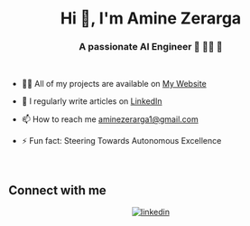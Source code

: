  
<h1 align="center">Hi 👋, I'm Amine Zerarga</h1>
<h3 align="center">A passionate AI Engineer 🤖 👨‍💻  🚀</h3>
  


<br/>  

  
- 👨‍💻 All of my projects are available on [My Website](https://amine-zerarga-ai.netlify.app/)
  

- 📝 I regularly write articles on [LinkedIn](https://www.linkedin.com/in/aminezerarga/)  
  

- 📫 How to reach me aminezerarga1@gmail.com  
  

- ⚡ Fun fact: Steering Towards Autonomous Excellence  
  

<br/>  

## Connect with me  
<div align="center">
<a href="https://www.linkedin.com/in/aminezerarga/" target="_blank">
<img src=https://img.shields.io/badge/linkedin-%231E77B5.svg?&style=for-the-badge&logo=linkedin&logoColor=white alt=linkedin style="margin-bottom: 5px;" />
</a>  
</div>  


<br />

